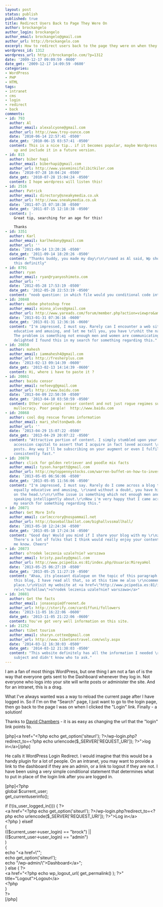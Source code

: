 ```yaml
---
layout: post
status: publish
published: true
title: Redirect Users Back to Page They Were On
author: brockangelo
author_login: brockangelo
author_email: brockangelo@gmail.com
author_url: http://brockangelo.com
excerpt: How to redirect users back to the page they were on when they clicked "login".
wordpress_id: 1312
wordpress_url: http://brockangelo.com/?p=1312
date: '2009-12-17 09:09:59 -0600'
date_gmt: '2009-12-17 14:09:59 -0600'
categories:
- WordPress
- PHP
- HTML
tags:
- intranet
- cms
- login
- redirect
- back
comments:
- id: 793
  author: Al
  author_email: alexalcyone@gmail.com
  author_url: http://www.troy-ounce.com
  date: '2010-06-14 22:57:41 -0500'
  date_gmt: '2010-06-15 03:57:41 -0500'
  content: This is a nice tip.. if it becomes popular, maybe Wordpress will listen
    up and include it in a future version.
- id: 815
  author: biber hapi
  author_email: biberhapi@gmail.com
  author_url: http://www.yaseminsifalibitkiler.com
  date: '2010-07-28 10:04:24 -0500'
  date_gmt: '2010-07-28 15:04:24 -0500'
  content: I hope wordpress will listen this!
- id: 2516
  author: Patrick
  author_email: directory@sneakymedia.co.uk
  author_url: http://www.sneakymedia.co.uk
  date: '2011-07-15 07:18:38 -0500'
  date_gmt: '2011-07-15 12:18:38 -0500'
  content: |-
    Great tip, searching for an age for this!

    Thanks
- id: 3351
  author: Karl
  author_email: karlhedony@gmail.com
  author_url: ''
  date: '2011-09-14 13:20:26 -0500'
  date_gmt: '2011-09-14 18:20:26 -0500'
  content: "Thanks buddy, you made my day\r\n\r\nand as Al said, Wp should include
    this definitly"
- id: 8791
  author: ryan
  author_email: ryan@ryanyoshimoto.com
  author_url: ''
  date: '2012-05-28 17:53:19 -0500'
  date_gmt: '2012-05-28 22:53:19 -0500'
  content: "noob question: in which file would you conditional code into?\r\n\r\nthanks!\r\n\r\n-ry"
- id: 20848
  author: adobe photoshop free
  author_email: minna_alves@gmail.com
  author_url: http://www.yareads.com/forum/member.php?action=viewpro&amp;member=DavisCherr
  date: '2013-01-31 07:36:16 -0600'
  date_gmt: '2013-01-31 12:36:16 -0600'
  content: "I'm impressed, I must say. Rarely can I encounter a web site that's equally
    educative and amusing, and let me tell you, you have \r\nhit the nail on the head.
    The problem is something not enough men and women are communicating wisely about.\r\nI'm
    delighted I found this in my search for something regarding this."
- id: 20850
  author: mahesh
  author_email: iammahesh4@gmail.com
  author_url: http://fresherplus.com
  date: '2013-02-13 09:14:39 -0600'
  date_gmt: '2013-02-13 14:14:39 -0600'
  content: Hi, where i have to paste it ?
- id: 20861
  author: baidu censor
  author_email: nefoevg@gmail.com
  author_url: http://www.baidu.com
  date: '2013-04-09 22:50:59 -0500'
  date_gmt: '2013-04-10 03:50:59 -0500'
  content: Other countries censor content and not just rogue regimes such as the Iranian
    mullocracy. Poor people!  http://www.baidu.com
- id: 20868
  author: cool dog rescue forums information
  author_email: mari_shelton@web.de
  author_url: ''
  date: '2013-04-29 15:07:22 -0500'
  date_gmt: '2013-04-29 20:07:22 -0500'
  content: "Attractive portion of content. I simply stumbled upon your site and \r\nin
    accession capital to assert that I acquire in fact loved account \r\nyour blog
    posts. Any way I'll be subscribing on your augment or even I fulfillment you access
    consistently fast."
- id: 20870
  author: click for golden retriever and poodle mix facts
  author_email: tyson.hargett@gmail.com
  author_url: http://mytoppennystocks.com/warren-buffet-on-how-to-invest-in-stocks/
  date: '2013-05-05 06:56:06 -0500'
  date_gmt: '2013-05-05 11:56:06 -0500'
  content: "I'm impressed, I must say. Rarely do I come across a blog that's both
    equally educative and amusing, \r\nand without a doubt, you have hit the nail
    on the head.\r\n\r\nThe issue is something which not enough men and women are
    speaking intelligently about.\r\nNow i'm very happy that I came across this during
    my search for something regarding this."
- id: 20871
  author: Get More Info
  author_email: carlmccrory@nospammail.net
  author_url: http://baseballballot.com/bighallvssmallhall/
  date: '2013-05-10 12:24:34 -0500'
  date_gmt: '2013-05-10 17:24:34 -0500'
  content: "Good day! Would you mind if I share your blog with my \r\nzynga group?
    There's a lot of folks that I think would really enjoy your content. Please let
    me know. Cheers"
- id: 20873
  author: o?rodek leczenia uzale?nie? warszawa
  author_email: kristy.pauley@gmail.com
  author_url: http://www.pcipedia.es:81/index.php/Usuario:MireyaHol
  date: '2013-05-25 06:27:19 -0500'
  date_gmt: '2013-05-25 11:27:19 -0500'
  content: "Ahaa, its pleasant dialogue on the topic of this paragraph here \r\nat
    this blog, I have read all that, so at this time me also \r\ncommenting at this
    place.\r\nVisit my website at <a href=\"http://www.pcipedia.es:81/index.php/Usuario:MireyaHol\"
    rel=\"nofollow\">o?rodek leczenia uzale?nie? warszawa</a>"
- id: 20881
  author: Get the facts
  author_email: jonasespie@freenet.de
  author_url: http://storify.com/cardiffuni/followers
  date: '2013-11-05 16:22:06 -0600'
  date_gmt: '2013-11-05 21:22:06 -0600'
  content: You've got very well information on this site.
- id: 21252
  author: tibet tourism
  author_email: sharyn.cottee@gmail.com
  author_url: http://www.tibetanstravel.com/wsly.aspx
  date: '2014-03-12 16:38:03 -0500'
  date_gmt: '2014-03-12 21:38:03 -0500'
  content: "This website definitely has all the information I needed \r\nabout this
    subject and didn't know who to ask."
---
```

<p>I am a fan of most things WordPress, but one thing I am not a fan of is the way that everyone gets sent to the Dashboard whenever they log in. Not everyone who logs into your site will write posts or administer the site. And for an intranet, this is a drag.</p>
<p>What I've always wanted was a way to reload the current page after I have logged in. So if I'm on the "Search" page, I just want to go to the login page, then go back to the page I was on when I clicked the "Login" link. Finally - a solution!</p>
<p>Thanks to <a href="http://davidchambersdesign.com/wordpress-login-redirect/">David Chambers</a> - it is as easy as changing the url that the "login" link points to. </p>
<p>[php]&lt;a href=&quot;&lt;?php echo get_option('siteurl'); ?&gt;/wp-login.php?redirect_to=&lt;?php echo urlencode($_SERVER['REQUEST_URI']); ?&gt;&quot;&gt;log in&lt;/a&gt;[/php]</p>
<p>He calls it WordPress Login Redirect. I would imagine that this would be a handy plugin for a lot of people. On an intranet, you may want to provide a link to the dashboard if they are an admin, or a link to logout if they are not. I have been using a very simple conditional statement that determines what to put in place of the login link after you are logged in.</p>
<p>[php]&lt;?php<br />
	global $current_user;<br />
	get_currentuserinfo();</p>
<p>	if (!(is_user_logged_in())) { ?&gt;<br />
		&lt;a href=&quot;&lt;?php echo get_option('siteurl'); ?&gt;/wp-login.php?redirect_to=&lt;?php echo urlencode($_SERVER['REQUEST_URI']); ?&gt;&quot;&gt;Log in&lt;/a&gt;<br />
	&lt;?php } elseif<br />
		(<br />
		(($current_user-&gt;user_login) == &quot;brock&quot;) 	||<br />
		(($current_user-&gt;user_login) == &quot;admin&quot;)<br />
		)<br />
		{<br />
			echo &quot;&lt;a href=\&quot;&quot;;<br />
			echo get_option('siteurl');<br />
			echo &quot;/wp-admin/\&quot;&gt;Dashboard&lt;/a&gt;&quot;;<br />
			} else { ?&gt;<br />
			&lt;a href=&quot;&lt;?php echo wp_logout_url( get_permalink() ); ?&gt;&quot; title=&quot;Logout&quot;&gt;Logout&lt;/a&gt;<br />
			&lt;?php<br />
		}<br />
?&gt;<br />
[/php]</p>
